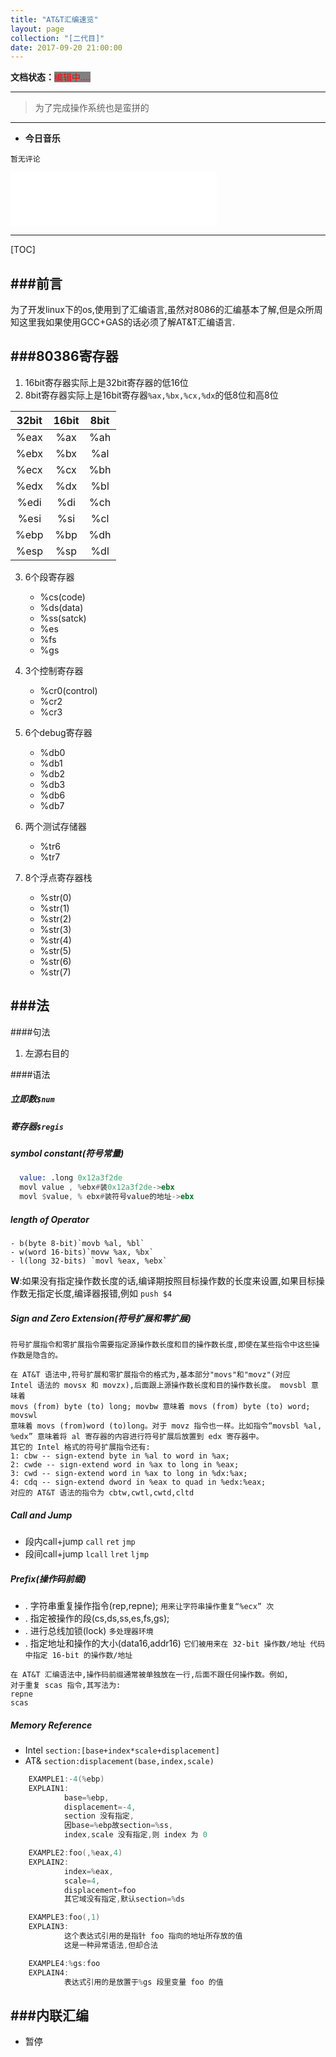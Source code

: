```yaml
---
title: "AT&T汇编速览"
layout: page
collection: "[二代目]"
date: 2017-09-20 21:00:00
---
```

**文档状态：**<a style="color:red;background-color:gray">编辑中....</a>

---
> 为了完成操作系统也是蛮拼的

---
- **今日音乐**
```
暂无评论
```

<iframe frameborder="no" border="0" marginwidth="0" marginheight="0" width=330 height=86 src="//music.163.com/outchain/player?type=2&id=31789216&auto=0&height=66"></iframe>

---
[TOC]

###前言
---
为了开发linux下的os,使用到了汇编语言,虽然对8086的汇编基本了解,但是众所周知这里我如果使用GCC+GAS的话必须了解AT&T汇编语言.

###80386寄存器
---

1. 16bit寄存器实际上是32bit寄存器的低16位
2. 8bit寄存器实际上是16bit寄存器`%ax,%bx,%cx,%dx`的低8位和高8位


|32bit|16bit|8bit|
|:---:|:---:|:--:|
|%eax|%ax|%ah|
|%ebx|%bx|%al|
|%ecx|%cx|%bh|
|%edx|%dx|%bl|
|%edi|%di|%ch|
|%esi|%si|%cl|
|%ebp|%bp|%dh|
|%esp|%sp|%dl|

3. 6个段寄存器
    - %cs(code)
    - %ds(data)
    - %ss(satck)
    - %es
    - %fs
    - %gs
4. 3个控制寄存器
    - %cr0(control)
    - %cr2
    - %cr3

5. 6个debug寄存器
    - %db0
    - %db1
    - %db2
    - %db3
    - %db6
    - %db7

5. 两个测试存储器
    - %tr6
    - %tr7
6. 8个浮点寄存器栈
    - %str(0)
    - %str(1)
    - %str(2)
    - %str(3)
    - %str(4)
    - %str(5)
    - %str(6)
    - %str(7)

###法
---
####句法
1. 左源右目的

####语法
##### 立即数`$num`
##### 寄存器`$regis`
##### symbol constant(符号常量)
```asm
  value: .long 0x12a3f2de
  movl value , %ebx#装0x12a3f2de->ebx
  movl $value, % ebx#装符号value的地址->ebx
```
##### length of Operator
    - b(byte 8-bit)`movb %al, %bl`
    - w(word 16-bits)`movw %ax, %bx`
    - l(long 32-bits) `movl %eax, %ebx`
<b>W</b>:如果没有指定操作数长度的话,编译期按照目标操作数的长度来设置,如果目标操作数无指定长度,编译器报错,例如 `push $4`


##### Sign and Zero Extension(符号扩展和零扩展)

`符号扩展指令和零扩展指令需要指定源操作数长度和目的操作数长度,即使在某些指令中这些操作数是隐含的。`

```
在 AT&T 语法中,符号扩展和零扩展指令的格式为,基本部分"movs"和"movz"(对应
Intel 语法的 movsx 和 movzx),后面跟上源操作数长度和目的操作数长度。 movsbl 意味着
movs (from) byte (to) long; movbw 意味着 movs (from) byte (to) word; movswl
意味着 movs (from)word (to)long。对于 movz 指令也一样。比如指令“movsbl %al,
%edx” 意味着将 al 寄存器的内容进行符号扩展后放置到 edx 寄存器中。
其它的 Intel 格式的符号扩展指令还有:
1: cbw -- sign-extend byte in %al to word in %ax;
2: cwde -- sign-extend word in %ax to long in %eax;
3: cwd -- sign-extend word in %ax to long in %dx:%ax;
4: cdq -- sign-extend dword in %eax to quad in %edx:%eax;
对应的 AT&T 语法的指令为 cbtw,cwtl,cwtd,cltd
```
##### Call and Jump
- 段内call+jump
    `call`
    `ret`
    `jmp`
- 段间call+jump
    `lcall`
    `lret`
    `ljmp`
##### Prefix(<b>操作码</b>前缀)
- . 字符串重复操作指令(rep,repne);
    `用来让字符串操作重复“%ecx” 次`
- . 指定被操作的段(cs,ds,ss,es,fs,gs);
- . 进行总线加锁(lock)
    `多处理器环境`
- .  指定地址和操作的大小(data16,addr16)
    `它们被用来在 32-bit 操作数/地址
代码中指定 16-bit 的操作数/地址`
```
在 AT&T 汇编语法中,操作码前缀通常被单独放在一行,后面不跟任何操作数。例如,
对于重复 scas 指令,其写法为:
repne
scas
```

##### Memory Reference
- Intel
    `section:[base+index*scale+displacement]`
- AT&
    `section:displacement(base,index,scale)`
```c
    EXAMPLE1:-4(%ebp)
    EXPLAIN1:
            base=%ebp,
            displacement=-4,
            section 没有指定,
            因base=%ebp故section=%ss,
            index,scale 没有指定,则 index 为 0

    EXAMPLE2:foo(,%eax,4)
    EXPLAIN2:
            index=%eax,
            scale=4,
            displacement=foo
            其它域没有指定,默认section=%ds

    EXAMPLE3:foo(,1)
    EXPLAIN3:
            这个表达式引用的是指针 foo 指向的地址所存放的值
            这是一种异常语法,但却合法

    EXAMPLE4:%gs:foo
    EXPLAIN4:
            表达式引用的是放置于%gs 段里变量 foo 的值

```

###内联汇编
---
- 暂停
